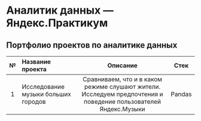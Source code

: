 # Аналитик данных — Яндекс.Практикум
## Портфолио проектов по аналитике данных 
| № |Название проекта| Описание |Стек|
|:-:|:---------------|:--------:|:--:|
| 1 | Исследование музыки больших городов|Сравниваем, что и в каком режиме слушают жители. Исследуем предпочтения и поведение пользователей Яндекс.Музыки| Pandas |
